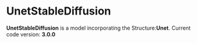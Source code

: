 # **UnetStableDiffusion**

**UnetStableDiffusion** is a model incorporating the Structure:**Unet**. Current  code version: **3.0.0**
